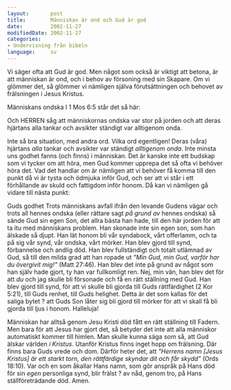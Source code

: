 ```yaml
---
layout:       post
title:        Människan är ond och Gud är god
date:         2002-11-27
modifiedDate: 2002-11-27
categories:
- Undervisning från bibeln
language:     sv
---
```

Vi säger ofta att Gud är god. Men något som också är viktigt att betona, är att människan är ond, och i behov av försoning med sin Skapare. Om vi glömmer det, så glömmer vi nämligen själva förutsättningen och behovet av frälsningen i Jesus Kristus.


<box>Människans ondska</box>
I 1 Mos 6:5 står det så här:
<p class="bible">
Och HERREN såg att människornas ondska var stor på jorden och att deras hjärtans alla tankar och avsikter ständigt var alltigenom onda.
</p>

Inte så bra situation, med andra ord. Vilka ord egentligen! Deras (våra) hjärtans <em>alla</em> tankar och avsikter var ständigt <em>alltigenom onda</em>. Inte minsta uns godhet fanns (och finns) i människan. Det är kanske inte ett budskap som vi tycker om att höra, men Gud kommer upprepa det så ofta vi behöver höra det. Vad det handlar om är nämligen att vi behöver få komma till den punkt då vi är tysta och ödmjuka inför Gud, och ser att vi står i ett förhållande av skuld och fattigdom inför honom. Då kan vi nämligen gå vidare till nästa punkt:

<box>Guds godhet</box>
Trots människans avfall ifrån den levande Gudens vägar och trots all hennes ondska (eller rättare sagt <em>på grund av</em> hennes ondska) så sände Gud sin egen Son, det allra bästa han hade, till den här jorden för att ta itu med människans problem. Han skonade inte sin egen son, som han älskade så djupt. Han lät honom bli vår syndabock, vårt offerlamm, och ta på sig vår synd, vår ondska, vårt mörker. Han blev gjord till synd, förbannelse och andlig död. Han blev fullständigt och totalt utlämnad av Gud, så till den milda grad att han ropade ut <em>"Min Gud, min Gud, varför har du övergivit mig!"</em> (Matt 27:46). Han blev det inte på grund av något som han själv hade gjort, ty han var fullkomligt ren. Nej, min vän, han blev det för att <em>du</em> och jag skulle bli försonade och få en rätt ställning med Gud. Han blev gjord till synd, för att vi skulle bli gjorda till Guds rättfärdighet (2 Kor 5:21), till Guds renhet, till Guds helighet. Detta är det som kallas för det saliga bytet ? att Guds Son låter sig bli gjord till mörker för att vi skall få bli gjorda till ljus i honom. Halleluja!

Människan har alltså genom Jesu Kristi död fått en rätt ställning till Fadern. Men bara för att Jesus har gjort det, så betyder det inte att alla människor automatiskt kommer till himlen. Man skulle kunna säga som så, att Gud älskar världen <em>i Kristus</em>. Utanför Kristus finns inget hopp om frälsning. Där finns bara Guds vrede och dom. Därför heter det, att <em>"Herrens namn [Jesus Kristus] är ett starkt torn, den rättfärdige skyndar dit och får skydd"</em> (Ords 18:10). Var och en som åkallar Hans namn, som gör anspråk på Hans död för sin <em>egen</em> personliga synd, blir frälst ? av nåd, genom tro, på Hans ställföreträdande död. Amen.

